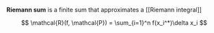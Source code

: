 **Riemann sum** is a finite sum that approximates a [[Riemann integral]]

$$
\mathcal{R}(f, \mathcal{P}) = \sum_{i=1}^n f(x_i^*)\delta x_i
$$